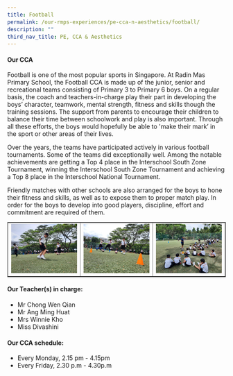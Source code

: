 ```yaml
---
title: Football
permalink: /our-rmps-experiences/pe-cca-n-aesthetics/football/
description: ""
third_nav_title: PE, CCA & Aesthetics
---
```

<h4><strong>Our CCA</strong></h4>
<p>Football is one of the most popular sports in Singapore. At Radin Mas Primary School, the Football CCA is made up of the junior, senior and recreational teams consisting of Primary 3 to Primary 6 boys. On a regular basis, the coach and teachers-in-charge play their part in developing the boys’ character, teamwork, mental strength, fitness and skills though the training sessions. The support from parents to encourage their children to balance their time between schoolwork and play is also important. Through all these efforts, the boys would hopefully be able to 'make their mark’ in the sport or other areas of their lives.</p>
<p>Over the years, the teams have participated actively in various football tournaments. Some of the teams did exceptionally well. Among the notable achievements are getting a Top 4 place in the Interschool South Zone Tournament, winning the Interschool South Zone Tournament and achieving a Top 8 place in the Interschool National Tournament.</p>
<p>Friendly matches with other schools are also arranged for the boys to hone their fitness and skills, as well as to expose them to proper match play. In order for the boys to develop into good players, discipline, effort and commitment are required of them.</p>
<table style="border-collapse: collapse; width: 100%;" border="1">
<tbody>
<tr>
<td style="width: 33.3333%;"><img src="/images/fb1.jpeg"></td>
<td style="width: 33.3333%;"><img src="/images/fb2.jpeg"></td>
<td style="width: 33.3333%;"><img src="/images/fb3.jpeg"></td>
</tr>
</tbody>
</table>
<h4><strong>Our Teacher(s) in charge:</strong></h4>
<ul>
<li>Mr Chong Wen Qian</li>
<li>Mr Ang Ming Huat</li>
<li>Mrs Winnie Kho</li>
<li>Miss Divashini</li>
</ul>
<h4><strong>Our CCA schedule:</strong></h4>
<ul>
<li>Every Monday, 2.15 pm - 4.15pm&nbsp;</li>
<li>Every Friday, 2.30 p.m - 4.30p.m</li>
</ul>